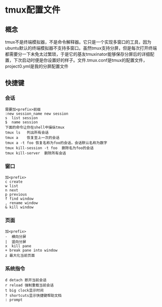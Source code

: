 tmux配置文件  
==========
## 概念  
tmux不是终端模拟器，不是命令解释器。它只是一个实现多窗口的工具，因为ubuntu默认的终端模拟器不支持多窗口。虽然tmux支持分屏，但是每次打开终端都需要分一下未免太过繁琐，于是它的基友tmuxinator能够保存分屏后的详细配置，下次启动时便是你设置好的样子。文件.tmux.conf是tmux的配置文件，project0.yml是我的分屏配置文件  
## 快捷键  
### 会话  
```
需要加<prefix>前缀
:new session_name new session
s  list session
$  name session
下面的命令让你在shell中操纵tmux
tmux ls   列出所有会话
tmux a    恢复至上一次的会话
tmux a -t foo 恢复名称为foo的会话，会话默认名称为数字
tmux kill-session -t foo  删除名为foo的会话
tmux kill-server  删除所有会话
```
### 窗口  
```
加<prefix>
c create
w list
n next
p previous
f find window
, rename window
& kill window
```
### 页面  
```
加<prefix>
-  横向分屏
|  竖向分屏
x  kill pane
+ break pane into window
z 最大化当前页面
```
### 系统指令  
```
d detach 断开当前会话
r reload 强制重载当前会话
t big clock显示时间
? shortcuts显示快捷键帮助文档
: prompt
```
